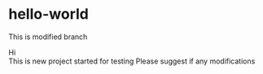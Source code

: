 # hello-world

This is modified branch

Hi  
This is new project started for testing
Please  suggest if any modifications 
